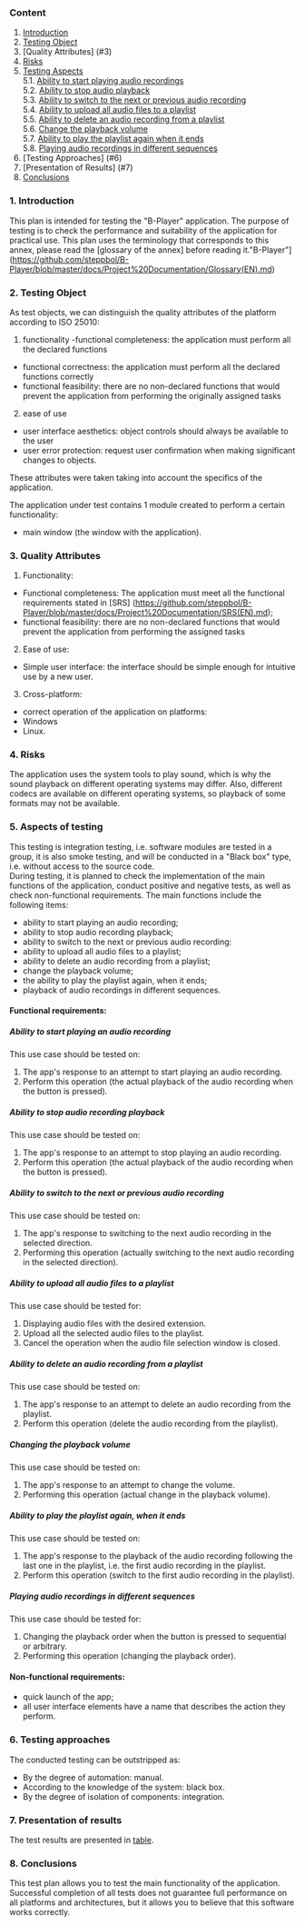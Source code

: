 ### Content
1. [Introduction](#1)
2. [Testing Object](#2)
3. [Quality Attributes] (#3)
4. [Risks](#4)
5. [Testing Aspects](#5)<br>
5.1. [Ability to start playing audio recordings](#001)<br>
5.2. [Ability to stop audio playback](#002)<br>
5.3. [Ability to switch to the next or previous audio recording](#003)<br>
5.4. [Ability to upload all audio files to a playlist](#004)<br>
5.5. [Ability to delete an audio recording from a playlist](#005)<br>
5.6. [Change the playback volume](#006)<br>
5.7. [Ability to play the playlist again when it ends](#007)<br>
5.8. [Playing audio recordings in different sequences](#008)<br>
6. [Testing Approaches] (#6)
7. [Presentation of Results] (#7)
8. [Conclusions](#8)


<a name="1"></a>
### 1. Introduction
This plan is intended for testing the "B-Player" application. The purpose of testing is to check the performance and suitability of the application for practical use.
This plan uses the terminology that corresponds to this annex, please read the [glossary of the annex] before reading it."B-Player"](https://github.com/steppbol/B-Player/blob/master/docs/Project%20Documentation/Glossary(EN).md)

<a name="2"></a>
### 2. Testing Object
As test objects, we can distinguish the quality attributes of the platform according to ISO 25010:
1. functionality
-functional completeness: the application must perform all the declared functions
- functional correctness: the application must perform all the declared functions correctly
- functional feasibility: there are no non-declared functions that would prevent the application from performing the originally assigned tasks
2. ease of use
- user interface aesthetics: object controls should always be available to the user
- user error protection: request user confirmation when making significant changes to objects.

These attributes were taken taking into account the specifics of the application.

The application under test contains 1 module created to perform a certain functionality:
- main window (the window with the application).

<a name="3"></a>
### 3. Quality Attributes
1. Functionality:
- Functional completeness: The application must meet all the functional requirements stated in [SRS] (https://github.com/steppbol/B-Player/blob/master/docs/Project%20Documentation/SRS(EN).md);
- functional feasibility: there are no non-declared functions that would prevent the application from performing the assigned tasks
2. Ease of use:
- Simple user interface: the interface should be simple enough for intuitive use by a new user.
3. Cross-platform:
- correct operation of the application on platforms:
- Windows
- Linux.

<a name="4"></a>
### 4. Risks
The application uses the system tools to play sound, which is why the sound playback on different operating systems may differ. Also, different codecs are available on different operating systems, so playback of some formats may not be available.


<a name="5"></a>
### 5. Aspects of testing
This testing is integration testing, i.e. software modules are tested in a group, it is also smoke testing, and will be conducted in a "Black box" type, i.e. without access to the source code.<br>
During testing, it is planned to check the implementation of the main functions of the application, conduct positive and negative tests, as well as check non-functional requirements. The main functions include the following items:

- ability to start playing an audio recording;
- ability to stop audio recording playback;
- ability to switch to the next or previous audio recording:
- ability to upload all audio files to a playlist;
- ability to delete an audio recording from a playlist;
- change the playback volume;
- the ability to play the playlist again, when it ends;
- playback of audio recordings in different sequences.

#### Functional requirements:

<a name="001"></a>
##### Ability to start playing an audio recording
This use case should be tested on:
1. The app's response to an attempt to start playing an audio recording.
2. Perform this operation (the actual playback of the audio recording when the button is pressed).

<a name="002"></a>
##### Ability to stop audio recording playback
This use case should be tested on:
1. The app's response to an attempt to stop playing an audio recording.
2. Perform this operation (the actual playback of the audio recording when the button is pressed).

<a name="003"></a>
##### Ability to switch to the next or previous audio recording
This use case should be tested on:
1. The app's response to switching to the next audio recording in the selected direction.
2. Performing this operation (actually switching to the next audio recording in the selected direction).

<a name="004"></a>
##### Ability to upload all audio files to a playlist
This use case should be tested for:
1. Displaying audio files with the desired extension.
2. Upload all the selected audio files to the playlist.
3. Cancel the operation when the audio file selection window is closed.

<a name="005"></a>
##### Ability to delete an audio recording from a playlist
This use case should be tested on:
1. The app's response to an attempt to delete an audio recording from the playlist.
2. Perform this operation (delete the audio recording from the playlist).

<a name="006"></a>
##### Changing the playback volume
This use case should be tested on:
1. The app's response to an attempt to change the volume.
2. Performing this operation (actual change in the playback volume).

<a name="007"></a>
##### Ability to play the playlist again, when it ends
This use case should be tested on:
1. The app's response to the playback of the audio recording following the last one in the playlist, i.e. the first audio recording in the playlist.
2. Perform this operation (switch to the first audio recording in the playlist).

<a name="008"></a>
##### Playing audio recordings in different sequences
This use case should be tested for:
1. Changing the playback order when the button is pressed to sequential or arbitrary.
2. Performing this operation (changing the playback order).

#### Non-functional requirements:
- quick launch of the app;
- all user interface elements have a name that describes the action they perform.

<a name="6"></a>
### 6. Testing approaches
The conducted testing can be outstripped as:
- By the degree of automation: manual.
- According to the knowledge of the system: black box.
- By the degree of isolation of components: integration.

<a name="7"></a>
### 7. Presentation of results
The test results are presented in [table](https://github.com/steppbol/B-Player/blob/master/documentation/test-plan/TestResults(EN).md).

<a name="8"></a>
### 8. Conclusions
This test plan allows you to test the main functionality of the application. Successful completion of all tests does not guarantee full performance on all platforms and architectures, but it allows you to believe that this software works correctly.
